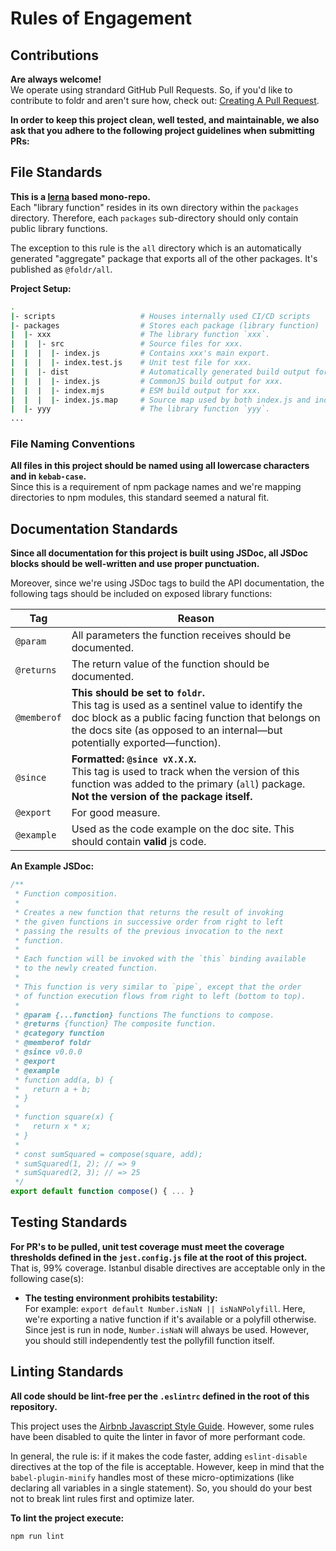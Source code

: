 # Rules of Engagement

## Contributions
**Are always welcome!**    
We operate using strandard GitHub Pull Requests. So, if you'd like to contribute to foldr and aren't
sure how, check out: [Creating A Pull Request](#https://help.github.com/articles/creating-a-pull-request/).

**In order to keep this project clean, well tested, and maintainable, we also ask that you adhere to the following project guidelines when submitting PRs:**

## File Standards
**This is a [lerna](#https://github.com/lerna/lerna) based mono-repo.**    
Each "library function" resides in its own directory within the `packages` directory. Therefore,
each `packages` sub-directory should only contain public library functions.

The exception to this rule is the `all` directory which is an automatically generated
"aggregate" package that exports all of the other packages. It's published as `@foldr/all`.

**Project Setup:**
```bash
.
|- scripts                   # Houses internally used CI/CD scripts
|- packages                  # Stores each package (library function)
|  |- xxx                    # The library function `xxx`.
|  |  |- src                 # Source files for xxx.
|  |  |  |- index.js         # Contains xxx's main export.
|  |  |  |- index.test.js    # Unit test file for xxx.
|  |  |- dist                # Automatically generated build output for xxx (.gitignored).
|  |  |  |- index.js         # CommonJS build output for xxx.
|  |  |  |- index.mjs        # ESM build output for xxx.
|  |  |  |- index.js.map     # Source map used by both index.js and index.mjs
|  |- yyy                    # The library function `yyy`.
...
```

### File Naming Conventions
**All files in this project should be named using all lowercase characters and in `kebab-case`.**    
Since this is a requirement of npm package names and we're mapping directories to npm modules, this
standard seemed a natural fit.

## Documentation Standards
**Since all documentation for this project is built using JSDoc, all JSDoc blocks should be well-written and use proper punctuation.**

Moreover, since we're using JSDoc tags to build the API documentation, the following tags should
be included on exposed library functions:

| Tag         | Reason |
| ----------- | ------ |
| `@param`    | All parameters the function receives should be documented. |
| `@returns`  | The return value of the function should be documented. |
| `@memberof` | **This should be set to `foldr`.**<br />This tag is used as a sentinel value to identify the doc block as a public facing function that belongs on the docs site (as opposed to an internal—but potentially exported—function). |
| `@since`    | **Formatted: `@since vX.X.X`.**<br />This tag is used to track when the version of this function was added to the primary (`all`) package. **Not the version of the package itself.** |
| `@export`   | For good measure. |
| `@example`  | Used as the code example on the doc site. This should contain **valid** js code. |

**An Example JSDoc:**

```js
/**
 * Function composition.
 *
 * Creates a new function that returns the result of invoking
 * the given functions in successive order from right to left
 * passing the results of the previous invocation to the next
 * function.
 *
 * Each function will be invoked with the `this` binding available
 * to the newly created function.
 *
 * This function is very similar to `pipe`, except that the order
 * of function execution flows from right to left (bottom to top).
 *
 * @param {...function} functions The functions to compose.
 * @returns {function} The composite function.
 * @category function
 * @memberof foldr 
 * @since v0.0.0
 * @export
 * @example
 * function add(a, b) {
 *   return a + b;
 * }
 *
 * function square(x) {
 *   return x * x;
 * }
 *
 * const sumSquared = compose(square, add);
 * sumSquared(1, 2); // => 9
 * sumSquared(2, 3); // => 25
 */
export default function compose() { ... }
```

## Testing Standards
**For PR's to be pulled, unit test coverage must meet the coverage thresholds defined in the `jest.config.js` file at the root of this project.**
That is, 99% coverage. Istanbul disable directives are acceptable only in the following case(s):

- **The testing environment prohibits testability:**    
  For example: `export default Number.isNaN || isNaNPolyfill`. Here, we're exporting a native function
  if it's available or a polyfill otherwise. Since jest is run in node, `Number.isNaN` will always be
  used. However, you should still independently test the pollyfill function itself.

## Linting Standards
**All code should be lint-free per the `.eslintrc` defined in the root of this repository.**    

This project uses the [Airbnb Javascript Style Guide](#https://github.com/airbnb/javascript).
However, some rules have been disabled to quite the linter in favor of more performant code.

In general, the rule is: if it makes the code faster, adding `eslint-disable` directives at the top
of the file is acceptable. However, keep in mind that the `babel-plugin-minify` handles most of
these micro-optimizations (like declaring all variables in a single statement). So, you should do
your best not to break lint rules first and optimize later.

**To lint the project execute:**

```bash
npm run lint
```